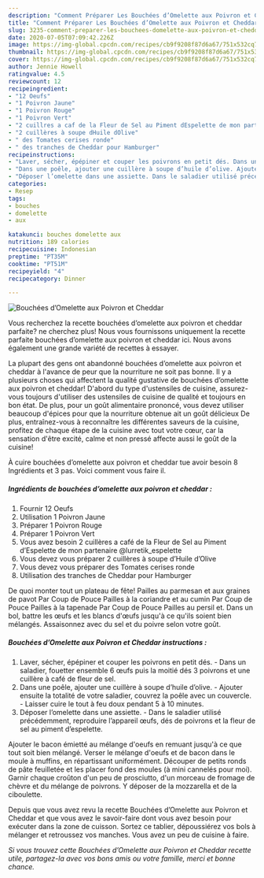 ```yaml
---
description: "Comment Préparer Les Bouchées d’Omelette aux Poivron et Cheddar"
title: "Comment Préparer Les Bouchées d’Omelette aux Poivron et Cheddar"
slug: 3235-comment-preparer-les-bouchees-domelette-aux-poivron-et-cheddar
date: 2020-07-05T07:09:42.226Z
image: https://img-global.cpcdn.com/recipes/cb9f9208f87d6a67/751x532cq70/bouchees-domelette-aux-poivron-et-cheddar-photo-principale-de-la-recette.jpg
thumbnail: https://img-global.cpcdn.com/recipes/cb9f9208f87d6a67/751x532cq70/bouchees-domelette-aux-poivron-et-cheddar-photo-principale-de-la-recette.jpg
cover: https://img-global.cpcdn.com/recipes/cb9f9208f87d6a67/751x532cq70/bouchees-domelette-aux-poivron-et-cheddar-photo-principale-de-la-recette.jpg
author: Jennie Howell
ratingvalue: 4.5
reviewcount: 12
recipeingredient:
- "12 Oeufs"
- "1 Poivron Jaune"
- "1 Poivron Rouge"
- "1 Poivron Vert"
- "2 cuillres a caf de la Fleur de Sel au Piment dEspelette de mon partenaire lurretik_espelette"
- "2 cuillères à soupe dHuile dOlive"
- " des Tomates cerises ronde"
- " des tranches de Cheddar pour Hamburger"
recipeinstructions:
- "Laver, sécher, épépiner et couper les poivrons en petit dés. Dans un saladier, fouetter ensemble 6 œufs puis la moitié dés 3 poivrons et une cuillère à café de fleur de sel."
- "Dans une poêle, ajouter une cuillère à soupe d’huile d’olive. Ajouter ensuite la totalité de votre saladier, couvrez la poêle avec un couvercle. Laisser cuire le tout à feu doux pendant 5 à 10 minutes."
- "Déposer l’omelette dans une assiette. Dans le saladier utilisé précédemment, reproduire l’appareil œufs, dés de poivrons et la fleur de sel au piment d’espelette."
categories:
- Resep
tags:
- bouches
- domelette
- aux

katakunci: bouches domelette aux 
nutrition: 189 calories
recipecuisine: Indonesian
preptime: "PT35M"
cooktime: "PT51M"
recipeyield: "4"
recipecategory: Dinner

---
```



![Bouchées d’Omelette aux Poivron et Cheddar](https://img-global.cpcdn.com/recipes/cb9f9208f87d6a67/751x532cq70/bouchees-domelette-aux-poivron-et-cheddar-photo-principale-de-la-recette.jpg)

Vous recherchez la recette bouchées d’omelette aux poivron et cheddar parfaite? ne cherchez plus! Nous vous fournissons uniquement la recette parfaite bouchées d’omelette aux poivron et cheddar ici. Nous avons également une grande variété de recettes à essayer.

La plupart des gens ont abandonné bouchées d’omelette aux poivron et cheddar à l'avance de peur que la nourriture ne soit pas bonne. Il y a plusieurs choses qui affectent la qualité gustative de bouchées d’omelette aux poivron et cheddar! D'abord du type d'ustensiles de cuisine, assurez-vous toujours d'utiliser des ustensiles de cuisine de qualité et toujours en bon état. De plus, pour un goût alimentaire prononcé, vous devez utiliser beaucoup d'épices pour que la nourriture obtenue ait un goût délicieux De plus, entraînez-vous à reconnaître les différentes saveurs de la cuisine, profitez de chaque étape de la cuisine avec tout votre cœur, car la sensation d'être excité, calme et non pressé affecte aussi le goût de la cuisine!

<!--inarticleads1-->

À cuire bouchées d’omelette aux poivron et cheddar tue avoir besoin 8 Ingrédients et 3 pas. Voici comment vous faire il.

##### Ingrédients de bouchées d’omelette aux poivron et cheddar :

1. Fournir 12 Oeufs
1. Utilisation 1 Poivron Jaune
1. Préparer 1 Poivron Rouge
1. Préparer 1 Poivron Vert
1. Vous avez besoin 2 cuillères a café de la Fleur de Sel au Piment d’Espelette de mon partenaire @lurretik_espelette
1. Vous devez vous préparer 2 cuillères à soupe d’Huile d’Olive
1. Vous devez vous préparer  des Tomates cerises ronde
1. Utilisation  des tranches de Cheddar pour Hamburger


De quoi monter tout un plateau de fête! Pailles au parmesan et aux graines de pavot Par Coup de Pouce Pailles à la coriandre et au cumin Par Coup de Pouce Pailles à la tapenade Par Coup de Pouce Pailles au persil et. Dans un bol, battre les œufs et les blancs d&#39;œufs jusqu&#39;à ce qu&#39;ils soient bien mélangés. Assaisonnez avec du sel et du poivre selon votre goût. 

<!--inarticleads2-->

##### Bouchées d’Omelette aux Poivron et Cheddar instructions :

1. Laver, sécher, épépiner et couper les poivrons en petit dés. - Dans un saladier, fouetter ensemble 6 œufs puis la moitié dés 3 poivrons et une cuillère à café de fleur de sel.
1. Dans une poêle, ajouter une cuillère à soupe d’huile d’olive. - Ajouter ensuite la totalité de votre saladier, couvrez la poêle avec un couvercle. - Laisser cuire le tout à feu doux pendant 5 à 10 minutes.
1. Déposer l’omelette dans une assiette. - Dans le saladier utilisé précédemment, reproduire l’appareil œufs, dés de poivrons et la fleur de sel au piment d’espelette.


Ajouter le bacon émietté au mélange d&#39;oeufs en remuant jusqu&#39;à ce que tout soit bien mélangé. Verser le mélange d&#39;oeufs et de bacon dans le moule à muffins, en répartissant uniformément. Découper de petits ronds de pâte feuilletée et les placer fond des moules (à mini cannelés pour moi). Garnir chaque croûton d&#39;un peu de prosciutto, d&#39;un morceau de fromage de chèvre et du mélange de poivrons. Y déposer de la mozzarella et de la ciboulette. 

<!--inarticleads1-->

<p>
Depuis que vous avez revu la recette Bouchées d’Omelette aux Poivron et Cheddar et que vous avez le savoir-faire dont vous avez besoin pour exécuter dans la zone de cuisson. Sortez ce tablier, dépoussiérez vos bols à mélanger et retroussez vos manches. Vous avez un peu de cuisine à faire.
</p>

<p>
<i>Si vous trouvez cette Bouchées d’Omelette aux Poivron et Cheddar recette utile, partagez-la avec vos bons amis ou votre famille, merci et bonne chance.</i>
</p>
